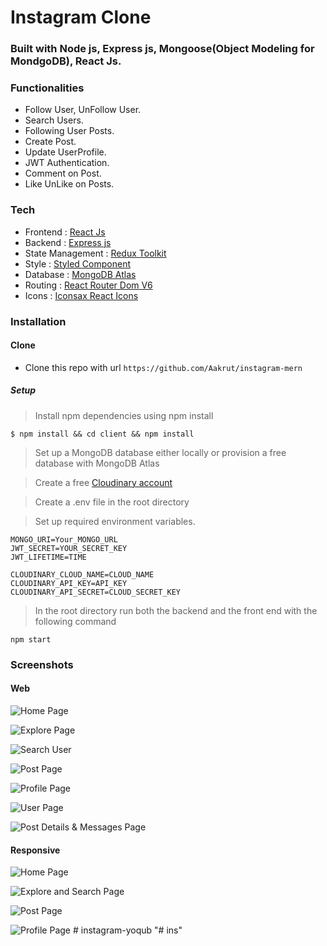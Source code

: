 # Instagram Clone

### Built with Node js, Express js, Mongoose(Object Modeling for MondgoDB), React Js.

### Functionalities

- Follow User, UnFollow User.
- Search Users.
- Following User Posts.
- Create Post.
- Update UserProfile.
- JWT Authentication.
- Comment on Post.
- Like UnLike on Posts.

### Tech

- Frontend : [React Js](https://reactjs.org/)
- Backend :  [Express js](https://expressjs.com/)
- State Management : [Redux Toolkit](https://redux-toolkit.js.org/)
- Style : [Styled Component](https://styled-components.com/)
- Database : [MongoDB Atlas](https://www.mongodb.com/)
- Routing : [React Router Dom V6](https://reactrouter.com/)
- Icons : [Iconsax React Icons](https://iconsax-react.pages.dev/)

### Installation

#### Clone

- Clone this repo with url `https://github.com/Aakrut/instagram-mern`

##### Setup

> Install npm dependencies using npm install

```
$ npm install && cd client && npm install

```

> Set up a MongoDB database either locally or provision a free database with MongoDB Atlas

> Create a free [Cloudinary account](https://cloudinary.com/)

> Create a .env file in the root directory

> Set up required environment variables.

```
MONGO_URI=Your_MONGO_URL
JWT_SECRET=YOUR_SECRET_KEY
JWT_LIFETIME=TIME

CLOUDINARY_CLOUD_NAME=CLOUD_NAME
CLOUDINARY_API_KEY=API_KEY
CLOUDINARY_API_SECRET=CLOUD_SECRET_KEY

```

> In the root directory run both the backend and the front end with the following command

```
npm start
```

### Screenshots

#### Web

![Home Page](https://user-images.githubusercontent.com/67114280/173543647-99ab2e92-b053-46b3-96c4-8881beb664f0.png)

![Explore Page](https://user-images.githubusercontent.com/67114280/173543906-06adb116-ca6b-4216-9df9-90bb5ff189f9.png)

![Search User](https://user-images.githubusercontent.com/67114280/173544081-63ed96b3-d460-4108-874a-44b90ac329fd.png)

![Post Page](https://user-images.githubusercontent.com/67114280/173544177-4e4dc631-3105-4f53-9545-83e0ae6554ae.png)

![Profile Page](https://user-images.githubusercontent.com/67114280/173544287-73f7e97e-3141-4f9f-8d31-697e32f2f769.png)

![User Page](https://user-images.githubusercontent.com/67114280/173544697-21d5502a-8537-495f-91a9-6d57137c3f39.png)

![Post Details & Messages Page](https://user-images.githubusercontent.com/67114280/173544910-ba14d7ae-2aac-4526-95a1-f69f114fc17d.png)


#### Responsive

![Home Page](https://user-images.githubusercontent.com/67114280/173547410-b10433e8-3543-422e-9937-c5f00b118453.svg)

![Explore and Search Page](https://user-images.githubusercontent.com/67114280/173547303-d54d1f86-969d-4d79-83ff-4c18e3f7fa2d.svg)

![Post Page](https://user-images.githubusercontent.com/67114280/173548696-2667fddf-4843-45a8-aa72-f0ae7a1029e7.svg)

![Profile Page](https://user-images.githubusercontent.com/67114280/173548132-1433a1e5-d2b3-4741-9ad1-8dc3b6449a5e.svg)
#   i n s t a g r a m - y o q u b  
 "# ins" 
